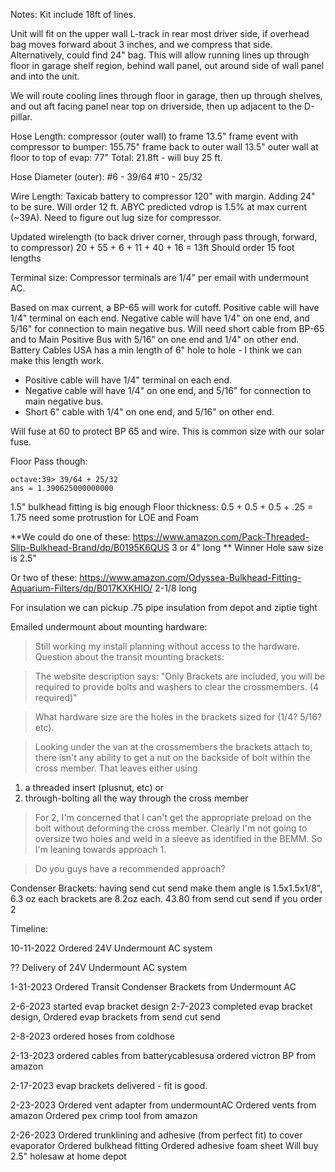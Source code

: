 Notes:
Kit include 18ft of lines.

Unit will fit on the upper wall L-track in rear most driver side, if overhead bag moves forward about 3 inches, and we compress that side.  Alternatively, could find 24" bag.  This will allow running lines up through floor in garage shelf region, behind wall panel, out around side of wall panel and into the unit.

We will route cooling lines through floor in garage, then up through shelves, and out aft facing panel near top on driverside, then up adjacent to the D-pillar.

Hose Length:
compressor (outer wall) to frame 13.5"
frame event with compressor to bumper: 155.75"
frame back to outer wall 13.5"
outer wall at floor to top of evap: 77"
Total: 21.8ft - will buy 25 ft.

Hose Diameter (outer):
#6 - 39/64
#10 - 25/32

Wire Length:
Taxicab battery to compressor 120" with margin.  Adding 24" to be sure.  Will order 12 ft.  ABYC predicted vdrop is 1.5% at max current (~39A).  Need to figure out lug size for compressor.

Updated wirelength (to back driver corner, through pass through, forward, to compressor)
20 + 55 + 6 + 11 + 40 + 16 = 13ft
Should order 15 foot lengths


Terminal size:  Compressor terminals are 1/4" per email with undermount AC.

Based on max current, a BP-65 will work for cutoff.  Positive cable will have 1/4" terminal on each end.
Negative cable will have 1/4" on one end, and 5/16" for connection to main negative bus.
Will need short cable from BP-65 and to Main Positive Bus with 5/16" on one end and 1/4" on other end.
Battery Cables USA has a min length of 6" hole to hole - I think we can make this length work.
* Positive cable will have 1/4" terminal on each end.
* Negative cable will have 1/4" on one end, and 5/16" for connection to main negative bus.
* Short 6" cable with 1/4" on one end, and 5/16" on other end.


Will fuse at 60 to protect BP 65 and wire.  This is common size with our solar fuse.

Floor Pass though:

```
octave:39> 39/64 + 25/32
ans = 1.390625000000000
```

1.5" bulkhead fitting is big enough
Floor thickness: 0.5 + 0.5 + 0.5 + .25 = 1.75  need some protrustion for LOE and Foam

**We could do one of these: https://www.amazon.com/Pack-Threaded-Slip-Bulkhead-Brand/dp/B0195K6QUS 3 or 4" long  ** Winner  Hole saw size is 2.5"

Or two of these: https://www.amazon.com/Odyssea-Bulkhead-Fitting-Aquarium-Filters/dp/B017KXKHIO/ 2-1/8 long

For insulation we can pickup .75 pipe insulation from depot and ziptie tight

Emailed undermount about mounting hardware:
>Still working my install planning without access to the hardware.  Question about the transit mounting brackets:

>The website description says:
"Only Brackets are included, you will be required to provide bolts and washers to clear the crossmembers. (4 required)"

>What hardware size are the holes in the brackets sized for (1/4? 5/16? etc).  

>Looking under the van at the crossmembers the brackets attach to, there isn't any ability to get a nut on the backside of bolt within the cross member.  That leaves either using 
1. a threaded insert (plusnut, etc) or 
2. through-bolting all the way through the cross member

>For 2, I'm concerned that I can't get the appropriate preload on the bolt without deforming the cross member.  Clearly I'm not going to oversize two holes and weld in a sleeve as identified in the BEMM.  So I'm leaning towards approach 1.

>Do you guys have a recommended approach?

Condenser Brackets:
having send cut send make them
angle is 1.5x1.5x1/8", 6.3 oz each
brackets are 8.2oz each.
43.80 from send cut send if you order 2

Timeline:


10-11-2022
Ordered 24V Undermount AC system

??
Delivery of 24V Undermount AC system

1-31-2023
Ordered Transit Condenser Brackets from Undermount AC


2-6-2023
started evap bracket design
2-7-2023
completed evap bracket design, Ordered evap brackets from send cut send

2-8-2023
ordered hoses from coldhose

2-13-2023
ordered cables from batterycablesusa
ordered victron BP from amazon

2-17-2023
evap brackets delivered - fit is good.

2-23-2023
Ordered vent adapter from undermountAC
Ordered vents from amazon
Ordered pex crimp tool from amazon

2-26-2023
Ordered trunklining and adhesive (from perfect fit) to cover evaporator
Ordered bulkhead fitting
Ordered adhesive foam sheet
Will buy 2.5" holesaw at home depot 
